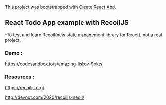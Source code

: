 This project was bootstrapped with [Create React App](https://github.com/facebook/create-react-app).

## React Todo App example with RecoilJS

-To test and learn Recoil(new state management library for React), not a real project.

### Demo : 
https://codesandbox.io/s/amazing-liskov-9bkts

### Resources : 
https://recoiljs.org/

http://devnot.com/2020/recoiljs-nedir/
